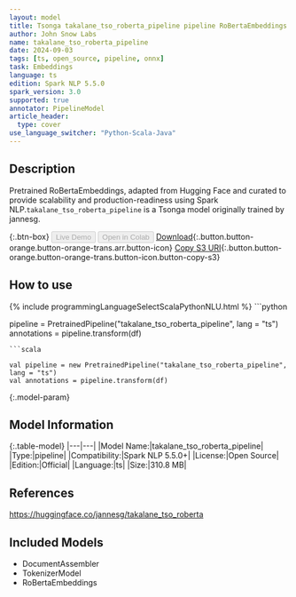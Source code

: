 ```yaml
---
layout: model
title: Tsonga takalane_tso_roberta_pipeline pipeline RoBertaEmbeddings from jannesg
author: John Snow Labs
name: takalane_tso_roberta_pipeline
date: 2024-09-03
tags: [ts, open_source, pipeline, onnx]
task: Embeddings
language: ts
edition: Spark NLP 5.5.0
spark_version: 3.0
supported: true
annotator: PipelineModel
article_header:
  type: cover
use_language_switcher: "Python-Scala-Java"
---
```


## Description

Pretrained RoBertaEmbeddings, adapted from Hugging Face and curated to provide scalability and production-readiness using Spark NLP.`takalane_tso_roberta_pipeline` is a Tsonga model originally trained by jannesg.

{:.btn-box}
<button class="button button-orange" disabled>Live Demo</button>
<button class="button button-orange" disabled>Open in Colab</button>
[Download](https://s3.amazonaws.com/auxdata.johnsnowlabs.com/public/models/takalane_tso_roberta_pipeline_ts_5.5.0_3.0_1725381717542.zip){:.button.button-orange.button-orange-trans.arr.button-icon}
[Copy S3 URI](s3://auxdata.johnsnowlabs.com/public/models/takalane_tso_roberta_pipeline_ts_5.5.0_3.0_1725381717542.zip){:.button.button-orange.button-orange-trans.button-icon.button-copy-s3}

## How to use



<div class="tabs-box" markdown="1">
{% include programmingLanguageSelectScalaPythonNLU.html %}
```python

pipeline = PretrainedPipeline("takalane_tso_roberta_pipeline", lang = "ts")
annotations =  pipeline.transform(df)   

```
```scala

val pipeline = new PretrainedPipeline("takalane_tso_roberta_pipeline", lang = "ts")
val annotations = pipeline.transform(df)

```
</div>

{:.model-param}
## Model Information

{:.table-model}
|---|---|
|Model Name:|takalane_tso_roberta_pipeline|
|Type:|pipeline|
|Compatibility:|Spark NLP 5.5.0+|
|License:|Open Source|
|Edition:|Official|
|Language:|ts|
|Size:|310.8 MB|

## References

https://huggingface.co/jannesg/takalane_tso_roberta

## Included Models

- DocumentAssembler
- TokenizerModel
- RoBertaEmbeddings